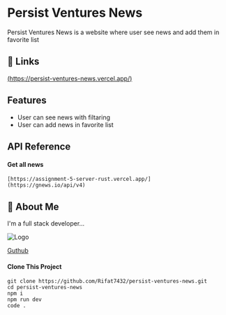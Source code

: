 
# Persist Ventures News

Persist Ventures News is a website where user see news and add them in favorite list


## 🔗 Links
[(https://persist-ventures-news.vercel.app/)](https://persist-ventures-news.vercel.app/)


## Features

- User can see news with filtaring
- User can  add news in favorite list
## API Reference

#### Get all news

```http
[https://assignment-5-server-rust.vercel.app/](https://gnews.io/api/v4)
```








## 🚀 About Me
I'm a full stack developer...


![Logo](https://encrypted-tbn0.gstatic.com/images?q=tbn:ANd9GcSGuWrfLHbMlkXKF8uj7G7Bs98zmNZVW26YgRmGktRA3w&s)



[Guthub](https://github.com/Rifat7432)

#### Clone This Project

```http
git clone https://github.com/Rifat7432/persist-ventures-news.git
cd persist-ventures-news
npm i
npm run dev
code .
```









